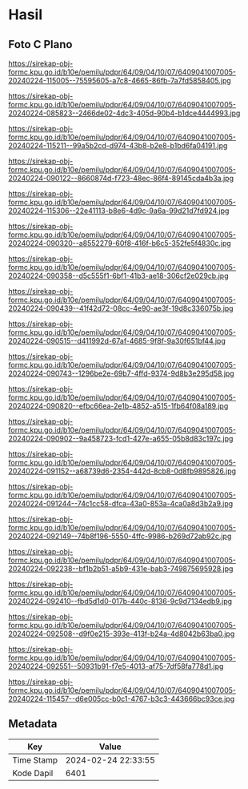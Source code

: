 # Hasil

## Foto C Plano

https://sirekap-obj-formc.kpu.go.id/b10e/pemilu/pdpr/64/09/04/10/07/6409041007005-20240224-115005--75595605-a7c8-4665-86fb-7a7fd5858405.jpg

https://sirekap-obj-formc.kpu.go.id/b10e/pemilu/pdpr/64/09/04/10/07/6409041007005-20240224-085823--2466de02-4dc3-405d-90b4-b1dce4444993.jpg

https://sirekap-obj-formc.kpu.go.id/b10e/pemilu/pdpr/64/09/04/10/07/6409041007005-20240224-115211--99a5b2cd-d974-43b8-b2e8-b1bd6fa04191.jpg

https://sirekap-obj-formc.kpu.go.id/b10e/pemilu/pdpr/64/09/04/10/07/6409041007005-20240224-090122--8660874d-f723-48ec-86f4-89145cda4b3a.jpg

https://sirekap-obj-formc.kpu.go.id/b10e/pemilu/pdpr/64/09/04/10/07/6409041007005-20240224-115306--22e41113-b8e6-4d9c-9a6a-99d21d7fd924.jpg

https://sirekap-obj-formc.kpu.go.id/b10e/pemilu/pdpr/64/09/04/10/07/6409041007005-20240224-090320--a8552279-60f8-416f-b6c5-352fe5f4830c.jpg

https://sirekap-obj-formc.kpu.go.id/b10e/pemilu/pdpr/64/09/04/10/07/6409041007005-20240224-090358--d5c555f1-6bf1-41b3-ae18-306cf2e029cb.jpg

https://sirekap-obj-formc.kpu.go.id/b10e/pemilu/pdpr/64/09/04/10/07/6409041007005-20240224-090439--41f42d72-08cc-4e90-ae3f-19d8c336075b.jpg

https://sirekap-obj-formc.kpu.go.id/b10e/pemilu/pdpr/64/09/04/10/07/6409041007005-20240224-090515--d411992d-67af-4685-9f8f-9a30f651bf44.jpg

https://sirekap-obj-formc.kpu.go.id/b10e/pemilu/pdpr/64/09/04/10/07/6409041007005-20240224-090743--1296be2e-69b7-4ffd-9374-9d8b3e295d58.jpg

https://sirekap-obj-formc.kpu.go.id/b10e/pemilu/pdpr/64/09/04/10/07/6409041007005-20240224-090820--efbc66ea-2e1b-4852-a515-1fb64f08a189.jpg

https://sirekap-obj-formc.kpu.go.id/b10e/pemilu/pdpr/64/09/04/10/07/6409041007005-20240224-090902--9a458723-fcd1-427e-a655-05b8d83c197c.jpg

https://sirekap-obj-formc.kpu.go.id/b10e/pemilu/pdpr/64/09/04/10/07/6409041007005-20240224-091152--a68739d6-2354-442d-8cb8-0d8fb9895826.jpg

https://sirekap-obj-formc.kpu.go.id/b10e/pemilu/pdpr/64/09/04/10/07/6409041007005-20240224-091244--74c1cc58-dfca-43a0-853a-4ca0a8d3b2a9.jpg

https://sirekap-obj-formc.kpu.go.id/b10e/pemilu/pdpr/64/09/04/10/07/6409041007005-20240224-092149--74b8f196-5550-4ffc-9986-b269d72ab92c.jpg

https://sirekap-obj-formc.kpu.go.id/b10e/pemilu/pdpr/64/09/04/10/07/6409041007005-20240224-092238--bf1b2b51-a5b9-431e-bab3-749875695928.jpg

https://sirekap-obj-formc.kpu.go.id/b10e/pemilu/pdpr/64/09/04/10/07/6409041007005-20240224-092410--fbd5d1d0-017b-440c-8136-9c9d7134edb9.jpg

https://sirekap-obj-formc.kpu.go.id/b10e/pemilu/pdpr/64/09/04/10/07/6409041007005-20240224-092508--d9f0e215-393e-413f-b24a-4d8042b63ba0.jpg

https://sirekap-obj-formc.kpu.go.id/b10e/pemilu/pdpr/64/09/04/10/07/6409041007005-20240224-092551--50931b91-f7e5-4013-af75-7df58fa778d1.jpg

https://sirekap-obj-formc.kpu.go.id/b10e/pemilu/pdpr/64/09/04/10/07/6409041007005-20240224-115457--d6e005cc-b0c1-4767-b3c3-443666bc93ce.jpg


## Metadata

| Key        | Value               |
| ---------- | ------------------- |
| Time Stamp | 2024-02-24 22:33:55 |
| Kode Dapil | 6401                |



